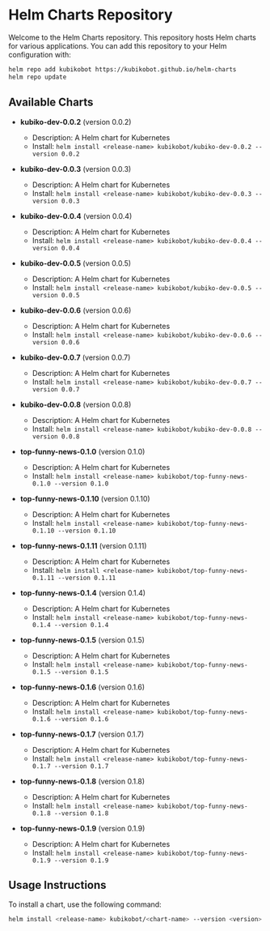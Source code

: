# Helm Charts Repository

Welcome to the Helm Charts repository. This repository hosts Helm charts for various applications. You can add this repository to your Helm configuration with:

```bash
helm repo add kubikobot https://kubikobot.github.io/helm-charts
helm repo update
```

## Available Charts

- **kubiko-dev-0.0.2** (version 0.0.2)
  - Description: A Helm chart for Kubernetes
  - Install: `helm install <release-name> kubikobot/kubiko-dev-0.0.2 --version 0.0.2`

- **kubiko-dev-0.0.3** (version 0.0.3)
  - Description: A Helm chart for Kubernetes
  - Install: `helm install <release-name> kubikobot/kubiko-dev-0.0.3 --version 0.0.3`

- **kubiko-dev-0.0.4** (version 0.0.4)
  - Description: A Helm chart for Kubernetes
  - Install: `helm install <release-name> kubikobot/kubiko-dev-0.0.4 --version 0.0.4`

- **kubiko-dev-0.0.5** (version 0.0.5)
  - Description: A Helm chart for Kubernetes
  - Install: `helm install <release-name> kubikobot/kubiko-dev-0.0.5 --version 0.0.5`

- **kubiko-dev-0.0.6** (version 0.0.6)
  - Description: A Helm chart for Kubernetes
  - Install: `helm install <release-name> kubikobot/kubiko-dev-0.0.6 --version 0.0.6`

- **kubiko-dev-0.0.7** (version 0.0.7)
  - Description: A Helm chart for Kubernetes
  - Install: `helm install <release-name> kubikobot/kubiko-dev-0.0.7 --version 0.0.7`

- **kubiko-dev-0.0.8** (version 0.0.8)
  - Description: A Helm chart for Kubernetes
  - Install: `helm install <release-name> kubikobot/kubiko-dev-0.0.8 --version 0.0.8`

- **top-funny-news-0.1.0** (version 0.1.0)
  - Description: A Helm chart for Kubernetes
  - Install: `helm install <release-name> kubikobot/top-funny-news-0.1.0 --version 0.1.0`

- **top-funny-news-0.1.10** (version 0.1.10)
  - Description: A Helm chart for Kubernetes
  - Install: `helm install <release-name> kubikobot/top-funny-news-0.1.10 --version 0.1.10`

- **top-funny-news-0.1.11** (version 0.1.11)
  - Description: A Helm chart for Kubernetes
  - Install: `helm install <release-name> kubikobot/top-funny-news-0.1.11 --version 0.1.11`

- **top-funny-news-0.1.4** (version 0.1.4)
  - Description: A Helm chart for Kubernetes
  - Install: `helm install <release-name> kubikobot/top-funny-news-0.1.4 --version 0.1.4`

- **top-funny-news-0.1.5** (version 0.1.5)
  - Description: A Helm chart for Kubernetes
  - Install: `helm install <release-name> kubikobot/top-funny-news-0.1.5 --version 0.1.5`

- **top-funny-news-0.1.6** (version 0.1.6)
  - Description: A Helm chart for Kubernetes
  - Install: `helm install <release-name> kubikobot/top-funny-news-0.1.6 --version 0.1.6`

- **top-funny-news-0.1.7** (version 0.1.7)
  - Description: A Helm chart for Kubernetes
  - Install: `helm install <release-name> kubikobot/top-funny-news-0.1.7 --version 0.1.7`

- **top-funny-news-0.1.8** (version 0.1.8)
  - Description: A Helm chart for Kubernetes
  - Install: `helm install <release-name> kubikobot/top-funny-news-0.1.8 --version 0.1.8`

- **top-funny-news-0.1.9** (version 0.1.9)
  - Description: A Helm chart for Kubernetes
  - Install: `helm install <release-name> kubikobot/top-funny-news-0.1.9 --version 0.1.9`

## Usage Instructions
To install a chart, use the following command:

```bash
helm install <release-name> kubikobot/<chart-name> --version <version>
```
